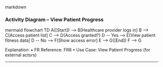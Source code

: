 markdown
### Activity Diagram – View Patient Progress

mermaid
flowchart TD
    A([Start]) --> B[Healthcare provider logs in]
    B --> C[Access patient list]
    C --> D{Access granted?}
    D -- Yes --> E[View patient fitness data]
    D -- No --> F[Show access error]
    E --> G([End])
    F --> G

Explanation:
	•	FR Reference: FR8
	•	Use Case: View Patient Progress (for external actors)

---
